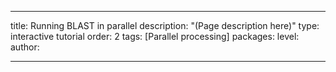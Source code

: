 ---

title: Running BLAST in parallel
description: "(Page description here)"
type: interactive tutorial
order: 2
tags: [Parallel processing]
packages: 
level: 
author: 

---